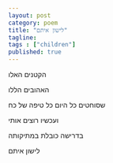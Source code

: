 ```yaml
---
layout: post 
category: poem
title: "לישון איתם"
tagline: 
tags : ["children"] 
published: true
---
```


הקטנים האלו

האהובים הללו

שסוחטים כל היום כל טיפה של כח

ועכשיו רוצים אותי

בדרישה כובלת במתיקותה

לישון איתם

